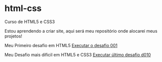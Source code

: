 # html-css
 Curso de HTML5 e CSS3

Estou aprendendo a criar site, aqui será meu repositório onde alocarei meus projetos!

Meu Primeiro desafio em HTML5
<a href="https://enriquemk.github.io/html-css/Módulo 1/Desafios/d001/index.html">Executar o desafio 001</a>

Meu Desafio mais díficil em HTML5 e CSS3
<a href="https://enriquemk.github.io/html-css/Módulo 2/Desafios/d010/android.html">Executar último desafio d010</a>
